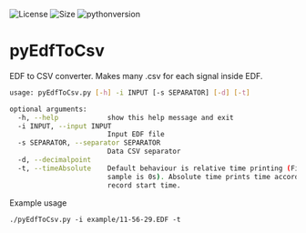 ![License](https://img.shields.io/github/license/folkien/pyEdfToCsv)
![Size](https://img.shields.io/github/repo-size/folkien/pyEdfToCsv)
![pythonversion](https://img.shields.io/badge/python-3.6-blue)

# pyEdfToCsv
EDF to CSV converter. Makes many .csv for each signal inside EDF.

```bash
usage: pyEdfToCsv.py [-h] -i INPUT [-s SEPARATOR] [-d] [-t]

optional arguments:
  -h, --help            show this help message and exit
  -i INPUT, --input INPUT
                        Input EDF file
  -s SEPARATOR, --separator SEPARATOR
                        Data CSV separator
  -d, --decimalpoint
  -t, --timeAbsolute    Default behaviour is relative time printing (First
                        sample is 0s). Absolute time prints time according to
                        record start time.
```

Example usage

`./pyEdfToCsv.py -i example/11-56-29.EDF -t`

